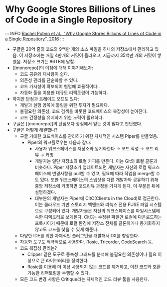 # Why Google Stores Billions of Lines of Code in a Single Repository

::: INFO
[Rachel Potvin et al., "Why Google Stores Billions of Lines of Code in a Single Repository", 2016](https://dl.acm.org/doi/10.1145/2854146)
:::

- 구글은 20억 줄의 코드와 9백만 개의 소스 파일을 하나의 저장소에서 관리하고 있음. 이 저장소에는 매일 4만개의 커밋이 올라오고, 지금까지 35백만 개의 커밋이 쌓였음. 저장소 크기는 86TB에 달함.
- [[monorepo]]의 이점에 대해 이야기해보자:
  - 코드 공유와 재사용이 쉽다.
  - 의존성 관리를 단순화할 수 있다.
  - 코드 가시성이 확보되어 협업에 효율적이다:.
  - 자동화 툴을 이용한 대규모 리팩토링이 가능하다.
- 하지만 단점과 트레이드 오프도 있다:
  - 개발과 실행 양쪽에 툴링을 위한 투자가 필요하다.
  - 불필요한 의존성, 코드 검색을 비롯한 코드베이스의 복잡성이 높아진다.
  - 코드 건정성을 유지하기 위한 노력이 필요하다.
- 구글은 [[monorepo]]의 단점보다 장점에서 얻는 것이 많다고 판단했다.
- 구글은 어떻게 해결했나?
  - 구글 거대한 코드베이스를 관리하기 위한 자체적인 시스템 Piper를 만들었음.
    - Piper의 워크플로우는 다음과 같다:
      - 사용자 워크스페이스를 저장소와 동기화한다 → 코드 작성 → 코드 리뷰 → 커밋
      - 개발자는 일단 저장소의 로컬 카피를 만든다. 이는 Git의 로컬 클론과 비슷하다. Piper 저장소가 업데이트되면 개발자는 자신의 로컬 워크스페이스에 변경사항을 pull할 수 있고, 필요에 따라 작업을 merge할 수도 있다. 또한 워크스페이스의 스냅샷을 다른 개발자와 공유하기 위해 중앙 저장소에 커밋하면 코드리뷰 과정을 거치게 된다. 이 부분은 뒤에 설명하겠다.
      - 대부분의 개발자는 Piper에 CitC(Clients in the Cloud)로 접근한다. 이는 클라우드 기반 스토리지 백엔드와 리눅스 전용 FUSE 파일 시스템으로 구성되어 있다. 개발자들은 자신의 워크스페이스를 파일시스템에 속한 디렉토리로 보게된다. CitC는 수정된 파일만 로컬에 다운로드하는 프록시이기 때문에 로컬 환경에 저장소 전체를 클론하거나 동기화하지 않고도 코드를 찾을 수 있게 해준다.
  - 다양한 IDE를 위한 자체적인 플러그인을 개발해서 DX를 향상한다.
  - 자동화 도구도 적극적으로 사용한다. Rosie, Tricorder, CodeSearch 등.
  - 코드 복잡성 관리는?
    - Clipper 같은 도구로 종속성 그래프를 분석해 불필요한 의존성이나 필요 이상으로 큰 라이브러리를 정리한다.
    - Rosie를 이용해 더 이상 사용되지 않는 코드를 제거하고, 이전 코드와 호환 가능한 리팩토링을 수행할 수 있다.
  - 모든 코드 변경 사항은 Critique라는 자체적인 코드 리뷰 툴을 사용한다.
